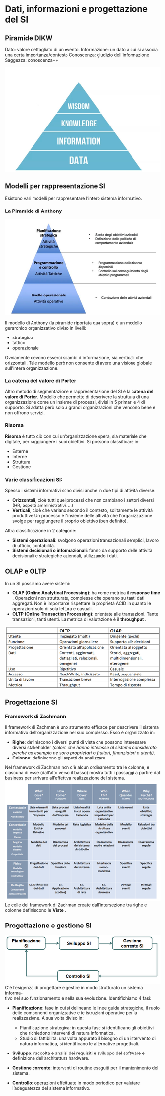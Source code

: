 # Dati, informazioni e progettazione del SI 

## Piramide DIKW
Dato: valore dettagliato di un evento.
Informazione: un dato a cui si associa una certa importanza/contesto
Conoscenza: giudizio dell'informazione 
Saggezza: conoscenza++ 

![piramide DIKW](images/cf3d9264d36704fd3c423a4ed01165b6.jpg)

## Modelli per rappresentazione SI

Esistono vari modelli per rappresentare l’intero sistema informativo.

### La Piramide di Anthony

![processi](images/1327f24e8d31b4d19329d34ba597d1d4.jpg)

Il modello di Anthony (la piramide riportata qua sopra) è un modello gerarchico organizzativo diviso in livelli:

- strategico 
- tattico
- operazionale

Ovviamente devono esserci scambi d'informazione, sia verticali che orizzontali. 
Tale modello però non consente di avere una visione globale sull'intera organizzazione. 

### La catena del valore di Porter

Altro metodo di segmentazione e rappresentazione del SI è la **catena del valore di Porter**. 
Modello che permette di descrivere la struttura di una organizzazione come un insieme di processi, divisi in 5 primari e 4 di supporto. 
Si adatta però solo a grandi organizzazioni che vendono bene e non offrono servizi. 

### Risorsa
**Risorsa** è tutto ciò con cui un’organizzazione opera, sia materiale che digitale, per  raggiungere i suoi obiettivi.
Si possono classificare in: 

- Esterne 
- Interne 
- Struttura
- Gestione 

### Varie classificazioni SI:
Spesso i sistemi informativi sono divisi anche in due tipi di attività diverse:

- **Orizzontali**, cioè tutti quei processi che non cambiano i settori diversi (HR, aspetti amministrativi, …)
- **Verticali**, cioè che variano secondo il contesto, solitamente le attività produttive
Un processo è l'insieme delle attività che l'organizzazione svolge per raggiungere il proprio obiettivo (ben definito).

Altra classificazione in 2 categorie:

- **Sistemi operazionali**: svolgono operazioni transazionali semplici, lavoro di ufficio, contabilità. 
- **Sistemi decisionali o informazionali**: fanno da supporto delle attività decisionali e strategiche aziendali, utilizzando i dati. 

## OLAP e OLTP

In un SI possiamo avere sistemi:

- **OLAP (Online Analytical Processing)**: ha come metrica il **response time** .  Operazioni non strutturate, complesse che operano su tanti dati aggregati. Non è importante rispettare la proprietà ACID in quanto le operazioni solo di sola lettura e casuali. 
- **OLTP (Online Transaction Processing)**: orientate alle transazioni. Tante transazioni, tanti utenti. La metrica di valutazione é il **throughput** .  

![Pasted image 20220129101228](images/3b9d1636ed0d46f0887937f2e4c2d1e5.png)

## Progettazione SI
### Framework di Zachmann
Il framework di Zachman è uno strumento efficace per descrivere il sistema informativo dell’organizzazione nel suo complesso. 
Esso è organizzato in:

- **Righe**: definiscono i diversi punti di vista che possono interessare diversi stakeholder *(coloro che hanno interesse al sistema considerato perché ad esempio ne sono proprietari o fruitori, finanziatori o utenti)*. 
- **Colonne**: definiscono gli aspetti da analizzare.

Nel framework di Zachman non c'è alcun ordinamento tra le colonne, e ciascuna di esse (dall’alto verso il basso) mostra tutti i passaggi a partire dal business per arrivare all’effettiva realizzazione del sistema.  
![Framework di Zachmann](images/06528001c40e2a8b8c742e537a3643ff.png)
Le celle del framework di Zachman create dall’intersezione tra righe e colonne definiscono le **Viste** . 

## Progettazione e gestione SI 
![plan, develop, manage and control](images/6ec7212e97f36d622bfe5f5e20cf674f.png)
C'è l’esigenza di progettare e gestire in modo strutturato un sistema informa-  
tivo nel suo funzionamento e nella sua evoluzione. 
Identifichiamo 4 fasi:

- **Pianificazione**: fase in cui si delineano le linee guida strategiche, il ruolo delle componenti organizzative e le istruzioni operative per la realizzazione. A sua volta diviso in:
	
	- Pianificazione strategica: in questa fase si identificano gli obiettivi che richiedono interventi di natura informatica.  
	- Studio di fattibilità: una volta appurato il bisogno di un intervento di natura informatica, si identificano le alternative progettuali.
- **Sviluppo**: raccolta e analisi dei requisiti e sviluppo del software e definizione dell’architettura hardware.  
- **Gestione corrente**: interventi di routine eseguiti per il mantenimento del sistema.  
- **Controllo**: operazioni effettuate in modo periodico per valutare l’adeguatezza del sistema informativo.